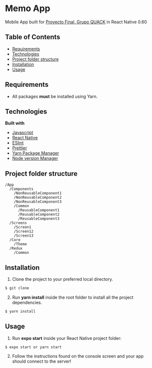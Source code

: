 # Memo App

Mobile App built for [Proyecto Final, Grupo QUACK](https://www.intec.edu.do) in React Native 0.60

## Table of Contents

- [Requirements](#requirements)
- [Technologies](#technologies)
- [Project folder structure](#project-folder-structure)
- [Installation](#installation)
- [Usage](#usage)

## Requirements

- All packages **must** be installed using Yarn.

## Technologies

**Built with**

- [Javascript](https://developer.mozilla.org/en-US/docs/Web/JavaScript)
- [React Native](https://facebook.github.io/react-native/)
- [ESlint](https://eslint.org/)
- [Prettier](https://prettier.io/)
- [Yarn Package Manager](https://yarnpkg.com/en/)
- [Node version Manager](https://github.com/creationix/nvm)

## Project folder structure

```
/App
  /Components
    /NonReusableComponent1
    /NonReusableComponent2
    /NonReusableComponent3
    /Common
      /ReusableComponent1
      /ReusableComponent2
      /ReusableComponent3
  /Screens
    /Screen1
    /Screen12
    /Screen13
  /Core
    /Theme
  /Redux
    /Common
```

## Installation

1. Clone the project to your preferred local directory.

```sh
$ git clone
```

2. Run **yarn install** inside the root folder to install all the project dependencies.

```sh
$ yarn install
```

## Usage

1. Run **expo start** inside your React Native project folder:

```sh
$ expo start or yarn start
```

2. Follow the instructions found on the console screen and your app should connect to the server!

